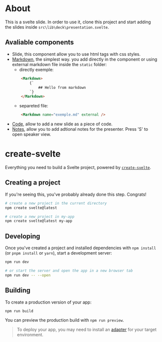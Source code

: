# About

This is a svelte slide. In order to use it, clone this project and start adding the slides inside `src\lib\deck\presentation.svelte`.

## Avaliable components

- Slide, this component allow you to use html tags with css styles.
- [Markdown](https://revealjs.com/markdown/), the simplest way. you add directly in the component or using external markdown file inside the `static` folder:
    - directly exemple:
    ```html
        <Markdown>
            {`
                ## Hello from markdown
            `}
        </Markdown>
    ```
    - separeted file:
    ```html
        <Markdown name="exemple.md" external />
    ```
- [Code](https://revealjs.com/code/), allow to add a new slide as a piece of code.
- [Notes](https://revealjs.com/speaker-view/), allow you to add adtional notes for the presenter. Press 'S' to open speaker view.


# create-svelte

Everything you need to build a Svelte project, powered by [`create-svelte`](https://github.com/sveltejs/kit/tree/main/packages/create-svelte).

## Creating a project

If you're seeing this, you've probably already done this step. Congrats!

```bash
# create a new project in the current directory
npm create svelte@latest

# create a new project in my-app
npm create svelte@latest my-app
```

## Developing

Once you've created a project and installed dependencies with `npm install` (or `pnpm install` or `yarn`), start a development server:

```bash
npm run dev

# or start the server and open the app in a new browser tab
npm run dev -- --open
```

## Building

To create a production version of your app:

```bash
npm run build
```

You can preview the production build with `npm run preview`.

> To deploy your app, you may need to install an [adapter](https://kit.svelte.dev/docs/adapters) for your target environment.
